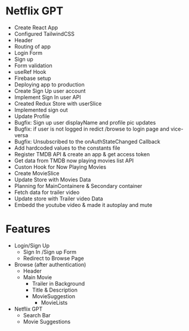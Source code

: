 # Netflix GPT

- Create React App
- Configured TailwindCSS
- Header
- Routing of app
- Login Form
- Sign up
- Form validation
- useRef Hook
- Firebase setup
- Deploying app to production
- Create Sign Up user account 
- Implement Sign In user API
- Created Redux Store with userSlice
- Implemented sign out
- Update Profile    
- Bugfix: Sign up user displayName and profile pic updates
- Bugfix: if user is not logged in redict /browse to login page and vice-versa
- Bugfix: Unsubscribed to the onAuthStateChanged Callback
- Add hardcoded values to the constants file
- Register TMDB API & create an app & get access token
- Get data from TMDB now playing movies list API   
- Custon Hook for Now Playing Movies
- Create MovieSlice
- Update Store with Movies Data
- Planning for MainContainere & Secondary container
- Fetch data for trailer video
- Update store with Trailer video Data
- Embedd the youtube video & made it autoplay and mute   

# Features
- Login/Sign Up
    - Sign In /Sign up Form
    - Redirect to Browse Page
- Browse (after authentication)
    - Header
    - Main Movie
        - Trailer in Background
        - Title & Description
        - MovieSuggestion
            - MovieLists 
- Netflix GPT
    - Search Bar
    - Movie Suggestions